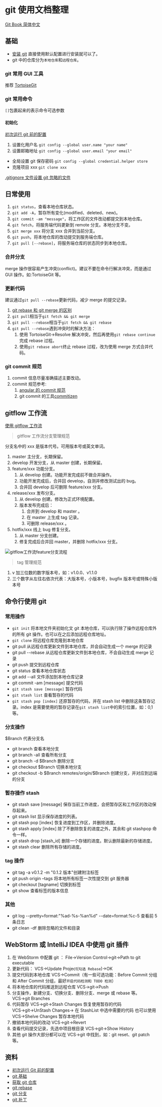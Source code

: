 # git 使用文档整理

[Git Book 简体中文](https://git-scm.com/book/zh/v2)

## 基础

- [安装 git](https://git-scm.com/download/)
  直接使用默认配置进行安装就可以了。
- git 中的仓库分为`本地仓库`和`远程仓库`。

### git 常用 GUI 工具

推荐 [TortoiseGit](https://tortoisegit.org/download/)

### git 常用命令

`[]`包裹起来的表示命令可选参数

#### 初始化

[初次运行 git 前的配置](https://git-scm.com/book/zh/v2/%E8%B5%B7%E6%AD%A5-%E5%88%9D%E6%AC%A1%E8%BF%90%E8%A1%8C-Git-%E5%89%8D%E7%9A%84%E9%85%8D%E7%BD%AE)

1. 设置化用户名 `git config --global user.name "your name"`
1. 设置邮箱地址 `git config --global user.email "your email"`

- 全局设置 git 保存密码 `git config --global credential.helper store`
- 克隆项目 xxx `git clone xxx`

[.gitignore 文件设置 git 忽略的文件](https://git-scm.com/docs/gitignore)

## 日常使用

1. `git status`，查看本地仓库状态。
1. `git add -A`，暂存所有变化(modified、deleted、new)。
1. `git commit -am "message"`，将工作区的文件改动都提交到本地仓库。
1. `git fetch`，将服务端代码更新到 remote 分支。本地分支不变。
1. `git merge xxx` 将分支 xxx 合并到当前分支。
1. `git push`，将本地仓库的改动提交到服务端仓库。
1. `git pull [--rebase]`，将服务端仓库的状态同步到本地仓库。

### 合并分支

merge 操作很容易产生冲突(conflict)。建议不要在命令行解决冲突，而是通过 GUI 操作。如:TortoiseGit 等。

### 更新代码

建议通过`git pull --rebase`更新代码，减少 merge 的提交记录。

1. [git rebase 和 git merge 的区别](http://gitbook.liuhui998.com/4_2.html)
1. `git pull`相当于`git fetch && git merge`
1. `git pull --rebase`相当于`git fetch && git rebase`
1. `git pull --rebase`遇到冲突时的解决方法：
   1. 使用 TortoiseGit→Resolve 解决冲突，然后再使用`git rebase continue`完成 rebase 过程。
   1. 使用`git rebase abort`终止 rebase 过程，改为使用 merge 方式合并代码。

### git commit 规范

1. commit 信息尽量准确描述主要改动。
1. commit 规范参考:
   1. [angular 的 commit 规范](https://github.com/angular/angular/blob/master/CONTRIBUTING.md#-commit-message-guidelines)
   1. git commit 的工具[commitizen](https://www.jianshu.com/p/856bbb5ed9ec)

## gitflow 工作流

[使用 gitflow 工作流](https://www.cnblogs.com/myqianlan/p/4195994.html)

> gitflow 工作流分支管理规范

分支名中的 xxx 是版本代号。可用版本号或英文单词。

1. master 主分支，长期保留。
1. develop 开发分支，从 master 创建，长期保留。
1. feature/xxx 功能分支。
   1. 从 develop 创建。功能开发完成前不做合并操作。
   1. 功能开发完成后，合并回 develop，自测并修改测试出的 bug。
   1. 合并回 develop 后可删除 feature/xxx 分支。
1. release/xxx 发布分支。
   1. 从 develop 创建。修改为正式环境配置。
   1. 版本发布完成后：
      1. 合并到 develop 和 master 。
      1. 在 master 上生成 tag 记录。
      1. 可删除 release/xxx 。
1. hotfix/xxx 线上 bug 修复分支。
   1. 从 master 分支创建。
   1. 修复完成后合并回 master，并删除 hotfix/xxx 分支。

![gitflow工作流feature分支流程](./img/gitflow-release.png)

> tag 管理规范

1. v 加三位数的数字版本号，如：v1.0.0、v1.1.0
1. 三个数字从左往右依次代表：大版本号，小版本号，bugfix 版本号或特殊小版本号

## 命令行使用 git

### 常用操作

- `git init` 将本地文件夹初始化文 git 本地仓库，可以执行除了操作远程仓库外的所有 git 操作。也可以在之后添加远程仓库地址。
- `git clone` 将远程仓库克隆到本地仓库
- git pull 从远程仓库更新文件到本地仓库，并会自动生成一个 merge 的记录
- git pull --rebase 从远程仓库更新文件到本地仓库，不会自动生成 merge 记录
- git push 提交到远程仓库
- git status 查看本地仓库状态
- git add --all 文件添加到本地仓库记录
- git commit -am [message] 提交代码
- `git stash save [message]` 暂存代码
- `git stash list` 查看暂存的代码
- `git stash pop [index]` 还原暂存的代码，并在 stash list 中删除这条暂存记录。index 是需要使用的暂存记录在`git stash list`中的索引位置，如：0,1 等。

### 分支操作

\$Branch 代表分支名

- git branch 查看本地分支
- git branch -all 查看所有分支
- git branch -d \$Branch 删除分支
- git checkout \$Branch 切换本地分支
- git checkout -b \$Branch remotes/origin/\$Branch 创建分支，并对应到远端的分支

### 暂存操作 stash

- git stash save [message] 保存当前工作进度，会把暂存区和工作区的改动保存起来。
- git stash list 显示保存进度的列表。
- git stash pop [index] 恢复进度到工作区，并删除进度。
- git stash apply [index] 除了不删除恢复的进度之外，其余和 git stashpop 命令一样。
- git stash drop [stash_id] 删除一个存储的进度。默认删除最新的存储进度。
- git stash clear 删除所有存储的进度。

### tag 操作

- git tag -a v0.1.2 -m "0.1.2 版本"创建附注标签
- git push origin –tags 将本地所有标签一次性提交到 git 服务器
- git checkout [tagname] 切换到标签
- git show 查看标签的版本信息

### 其他

- git log --pretty=format:"%ad-%s-%an%d" --date=format:%c-5 查看前 5 条日志
- git clean -df 删除忽略的文件和目录

## WebStorm 或 IntelliJ IDEA 中使用 git 插件

1. 在 WebStorm 中配置 git ：
   File→Version Control→git→Path to git executable
1. 更新代码：
   VCS→Update Project(`勾选 Rebase`)→OK
1. 提交代码到本地仓库
   VCS→Commit（有一些可选功能：Before Commit 分组和 After Commit 分组，最好`开启代码检测和 TODO 检测`）
1. 将本地仓库的代码推送到远程仓库
   VCS→git→Push
1. 分支操作，新建分支、切换分支、删除分支、merge 或 rebase 等。
   VCS→git Branches
1. 代码暂存
   VCS→git→Stash Changes
   恢复使用暂存的代码
   VCS→git→UnStash Changes→ 在 StashList 中选中需要的代码
   也可以使用 VCS→Shelve Changes 暂存本地代码
1. 撤销本地代码的改动
   VCS→git→Revert
1. 查看代码提交记录，先选中项目根目录
   VCS→git→Show History
1. 其他 git 操作大部分都可以在 VCS→git 中找到，如：git reset、git patch 等。

## 资料

- [初次运行 Git 前的配置](https://git-scm.com/book/zh/v2/%E8%B5%B7%E6%AD%A5-%E5%88%9D%E6%AC%A1%E8%BF%90%E8%A1%8C-Git-%E5%89%8D%E7%9A%84%E9%85%8D%E7%BD%AE)
- [git 基础](https://git-scm.com/book/zh/v2/%E8%B5%B7%E6%AD%A5-Git-%E5%9F%BA%E7%A1%80)
- [获取 git 仓库](https://git-scm.com/book/zh/v2/Git-%E5%9F%BA%E7%A1%80-%E8%8E%B7%E5%8F%96-Git-%E4%BB%93%E5%BA%93)
- [git rebase](http://gitbook.liuhui998.com/4_2.html)
- [git 分支](https://git-scm.com/book/zh/v2/Git-%E5%88%86%E6%94%AF-%E5%88%86%E6%94%AF%E7%AE%80%E4%BB%8B)
- [git 补丁](https://git-scm.com/book/zh/v2/%E9%99%84%E5%BD%95-C%3A-Git-%E5%91%BD%E4%BB%A4-%E8%A1%A5%E4%B8%81)
